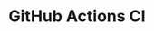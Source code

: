 # GitHub Actions CI



























































































































































































































































































































































































































































































































































































































































































































































































































































































































































































































































































































































































































































































































































































































































































































































































































































































































































































































































































































































































































































































































































































































































































































































































































































































































































































































































































































































































































































































































